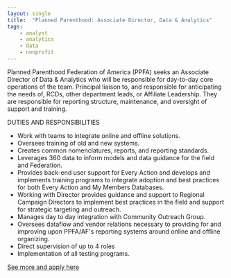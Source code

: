 ```yaml
---
layout: single
title:  "Planned Parenthood: Associate Director, Data & Analytics"
tags: 
    - analyst
    - analytics
    - data
    - nonprofit
---
```


Planned Parenthood Federation of America (PPFA) seeks an Associate Director of Data & Analytics who will be responsible for day-to-day core operations of the team. Principal liaison to, and responsible for anticipating the needs of, RCDs, other department leads, or Affiliate Leadership. They are responsible for reporting structure, maintenance, and oversight of support and training.

DUTIES AND RESPONSIBILITIES
* Work with teams to integrate online and offline solutions.
* Oversees training of old and new systems.
* Creates common nomenclatures, reports, and reporting standards.
* Leverages 360 data to inform models and data guidance for the field and Federation.
* Provides back-end user support for Every Action and develops and implements training programs to integrate adoption and best practices for both Every Action and My Members Databases.
* Working with Director provides guidance and support to Regional Campaign Directors to implement best practices in the field and support for strategic targeting and outreach.
* Manages day to day integration with Community Outreach Group.
* Oversees dataflow and vendor relations necessary to providing for and improving upon PPFA/AF's reporting systems around online and offline organizing.
* Direct supervision of up to 4 roles
* Implementation of all testing programs.

[See more and apply here](https://jobs.lever.co/ppfa/1148efb5-10cc-4226-a169-80ca232a4e93)
